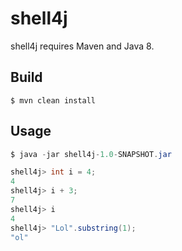 # shell4j


shell4j requires Maven and Java 8.

## Build
`$ mvn clean install`

## Usage
```java
$ java -jar shell4j-1.0-SNAPSHOT.jar 

shell4j> int i = 4;
4
shell4j> i + 3;
7
shell4j> i
4
shell4j> "Lol".substring(1);
"ol"
```